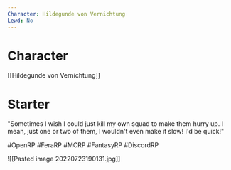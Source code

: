 ```yaml
---
Character: Hildegunde von Vernichtung
Lewd: No
---
```

# Character
[[Hildegunde von Vernichtung]]

# Starter
"Sometimes I wish I could just kill my own squad to make them hurry up. I mean, just one or two of them, I wouldn't even make it slow! I'd be quick!"

#OpenRP #FeraRP #MCRP #FantasyRP #DiscordRP

![[Pasted image 20220723190131.jpg]]